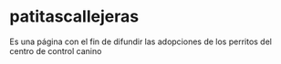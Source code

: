 # patitascallejeras
Es una página con el fin de difundir las adopciones de los perritos del centro de control canino
